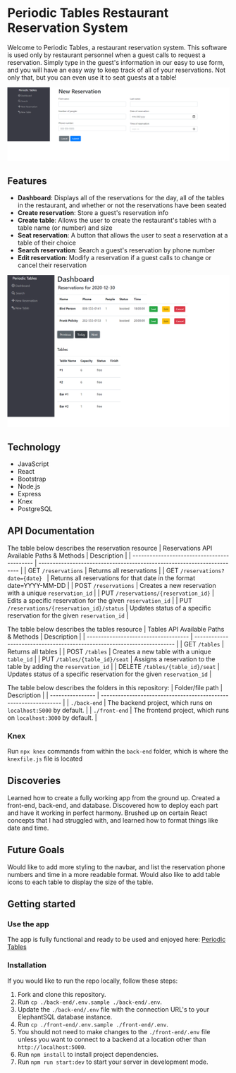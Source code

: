 # Periodic Tables Restaurant Reservation System

Welcome to Periodic Tables, a restaurant reservation system. This software is used only by restaurant personnel when a 
guest calls to request a reservation. Simply type in the guest's information in our easy to use form, and you will have 
an easy way to keep track of all of your reservations. Not only that, but you can even use it to seat guests at a table!


![Dashboard](/new_reservation.png "Dashboard")
## Features
- **Dashboard**: Displays all of the reservations for the day, all of the tables in the restaurant, and whether or not 
the reservations have been seated
- **Create reservation**: Store a guest's reservation info
- **Create table**: Allows the user to create the restaurant's tables with a table name (or number) and size
- **Seat reservation**: A button that allows the user to seat a reservation at a table of their choice
- **Search reservation**: Search a guest's reservation by phone number
- **Edit reservation**: Modify a reservation if a guest calls to change or cancel their reservation


![Dashboard](/dashboard.png "Dashboard")
## Technology
- JavaScript
- React
- Bootstrap
- Node.js
- Express
- Knex
- PostgreSQL

## API Documentation
The table below describes the reservation resource
| Reservations API Available Paths & Methods  | Description                                                             |
| ------------------------------------------- | ----------------------------------------------------------------------- |
| GET `/reservations`                         | Returns all reservations                                                |
| GET `/reservations?date={date} `            | Returns all reservations for that date in the format date=YYYY-MM-DD    |
| POST `/reservations`                        | Creates a new reservation with a unique `reservation_id`                |
| PUT `/reservations/{reservation_id}`        | Edits a specific reservation for the given `reservation_id`             |
| PUT `/reservations/{reservation_id}/status` | Updates status of a specific reservation for the given `reservation_id` |

The table below describes the tables resource
| Tables API Available Paths & Methods | Description                                                             |
| ------------------------------------ | ----------------------------------------------------------------------- |
| GET `/tables`                        | Returns all tables                                                      |
| POST `/tables`                       | Creates a new table with a unique `table_id`                            |
| PUT `/tables/{table_id}/seat`        | Assigns a reservation to the table by adding the `reservation_id`       |
| DELETE `/tables/{table_id}/seat`     | Updates status of a specific reservation for the given `reservation_id` |

The table below describes the folders in this repository:
| Folder/file path | Description                                                      |
| ---------------- | ---------------------------------------------------------------- |
| `./back-end`     | The backend project, which runs on `localhost:5000` by default.  |
| `./front-end`    | The frontend project, which runs on `localhost:3000` by default. |

### Knex
Run `npx knex` commands from within the `back-end` folder, which is where the `knexfile.js` file is located

## Discoveries
Learned how to create a fully working app from the ground up. Created a front-end, back-end, and database. Discovered how 
to deploy each part and have it working in perfect harmony. Brushed up on certain React concepts that I had struggled with, 
and learned how to format things like date and time.

## Future Goals
Would like to add more styling to the navbar, and list the reservation phone numbers and time in a more readable format.
Would also like to add table icons to each table to display the size of the table.

## Getting started
### Use the app
The app is fully functional and ready to be used and enjoyed here: [Periodic Tables](https://periodic-tables-mark-client.herokuapp.com/)

### Installation
If you would like to run the repo locally, follow these steps:
1. Fork and clone this repository.
2. Run `cp ./back-end/.env.sample ./back-end/.env`.
3. Update the `./back-end/.env` file with the connection URL's to your ElephantSQL database instance.
4. Run `cp ./front-end/.env.sample ./front-end/.env`.
5. You should not need to make changes to the `./front-end/.env` file unless you want to connect to a backend 
at a location other than `http://localhost:5000`.
6. Run `npm install` to install project dependencies.
7. Run `npm run start:dev` to start your server in development mode.
